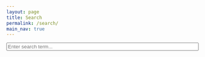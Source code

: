 ```yaml
---
layout: page
title: Search
permalink: /search/
main_nav: true
---
```


<div class="search-page">
    <div class="search-container" style="min-height: 65vh">
        <div class="search-box">
            <input type="text" id="search-input" placeholder="Enter search term..." aria-label="Search blog posts">
        </div>
        <div id="results-container"></div>
    </div>
</div>


<script src="https://unpkg.com/simple-jekyll-search@latest/dest/simple-jekyll-search.min.js"></script>
<script>
document.addEventListener('DOMContentLoaded', () => {
    const searchInput = document.getElementById('search-input');
    const resultsContainer = document.getElementById('results-container');

    function escapeRegExp(string) {
        return string.replace(/[.*+?^${}()|[\]\\]/g, '\\$&');
    }

    function highlightText(element, searchTerm) {
        if (!element || !searchTerm) return;
        element.innerHTML = element.innerHTML.replace(/<\/?mark>/g, '');
        const regex = new RegExp(`(${escapeRegExp(searchTerm)})`, 'gi');
        element.innerHTML = element.innerHTML.replace(regex, '<mark>$1</mark>');
    }

    function getSnippet(text, searchTerm, snippetLength = 200) {
        const lowerText = text.toLowerCase();
        const lowerSearchTerm = searchTerm.toLowerCase();
        const index = lowerText.indexOf(lowerSearchTerm);

        if (index === -1) {
            return text.substring(0, snippetLength) + (text.length > snippetLength ? '...' : '');
        }

        const start = Math.max(0, index - Math.floor(snippetLength / 2));
        const end = Math.min(text.length, start + snippetLength);
        let snippet = text.substring(start, end);

        if (start > 0) snippet = '...' + snippet;
        if (end < text.length) snippet += '...';

        return snippet;
    }

    function formatDate(dateString) {
        return new Date(dateString).toLocaleDateString('en-GB', {
            day: 'numeric',
            month: 'long',
            year: 'numeric'
        });
    }

    SimpleJekyllSearch({
        searchInput: searchInput,
        resultsContainer: resultsContainer,
        json: '/search.json',
        searchResultTemplate: `
            <div class="search-result">
                <h3><a href="{url}">{title}</a></h3>
                <div class="post-meta">
                    <div class="meta-line">
                        <span class="date">{date}</span>
                        <span class="category">in {category}</span>
                    </div>
                </div>
                <div class="search-snippet" data-fullcontent="{content}">{content}</div>
            </div>
        `,
        noResultsText: '<p class="no-results">No results found</p>',
        limit: 10,
        fuzzy: false,
        success: () => {
            let debounceTimeout;
            searchInput.addEventListener('input', () => {
                clearTimeout(debounceTimeout);
                debounceTimeout = setTimeout(() => {
                    const searchTerm = searchInput.value.trim();
                    if (!searchTerm) return;

                    resultsContainer.querySelectorAll('.search-result').forEach(result => {
                        const titleElement = result.querySelector('h3 a');
                        const snippetElement = result.querySelector('.search-snippet');
                        const dateElement = result.querySelector('.date');
                        const categoryElement = result.querySelector('.category');

                        if (titleElement) highlightText(titleElement, searchTerm);

                        if (snippetElement) {
                            const fullText = snippetElement.getAttribute('data-fullcontent') || snippetElement.textContent;
                            snippetElement.innerHTML = getSnippet(fullText, searchTerm, 200);
                            highlightText(snippetElement, searchTerm);
                        }

                        if (dateElement) {
                            dateElement.textContent = formatDate(dateElement.textContent);
                        }

                        if (categoryElement) {
                            categoryElement.textContent = categoryElement.textContent.replace(/-/g, ' ');
                        }
                    });
                }, 300);
            });
        }
    });
});
</script>
<style>
:root {
    --primary-color: #{$blue};
    --primary-hover: #{$deep-blue};
    --background-color: #{$base-background-color};
    --shadow-color: rgba(#{$dark-gray}, 0.05);
    --mark-bg: rgba(255, 235, 59, 0.4);
    --mark-hover-bg: rgba(255, 235, 59, 0.6);
    --no-results-bg: #{$light-gray};
    --border-color: #{mix($accent-purple, $light-gray, 15%)};
    --focus-border-color: #{$accent-purple};
}

.search-page {
    background: linear-gradient(135deg, #{mix($light-gray, $white, 40%)}, #{$white} 60%);
    margin: -#{$base-spacing * 2} -#{$base-spacing} -#{$base-spacing};
    padding: #{$base-spacing * 2} #{$base-spacing} #{$base-spacing};
}

.search-container {
    max-width: 800px;
    margin: 0 auto;
    padding: 0 #{$base-spacing};
}

.search-box {
    background: #{$white};
    padding: #{$base-spacing};
    border-radius: #{$base-border-radius * 2};
    box-shadow: 0 8px 30px rgba(#{$dark-gray}, 0.08);
    margin-bottom: #{$base-spacing * 2};
}

#search-input {
    width: 100%;
    padding: #{$base-spacing * 0.8} #{$base-spacing * 1.2};
    font-size: #{$base-font-size * 1.1};
    font-family: #{$base-font-family};
    border: 2px solid #{mix($light-gray, $white, 60%)};
    border-radius: #{$base-border-radius * 1.5};
    background: #{mix($light-gray, $white, 5%)};
    transition: all 0.3s ease;
}

#search-input:focus {
    outline: none;
    border-color: var(--focus-border-color);
    box-shadow: 0 4px 12px rgba(#{$accent-purple}, 0.1);
    background: #{$white};
}

#search-input::placeholder {
    color: #{$medium-gray};
}

.search-result {
    margin-bottom: 2.5rem;
    padding: 2rem;
    border-radius: #{$base-border-radius * 3};
    background-color: var(--background-color);
    box-shadow: 0 4px 16px var(--shadow-color);
    transition: all 0.3s cubic-bezier(0.4, 0, 0.2, 1);
    border: 1px solid rgba(#{$light-gray}, 0.1);
}

.search-result:hover {
    transform: translateY(-3px);
    box-shadow: 0 8px 24px rgba(#{$dark-gray}, 0.1);
}

.search-result h3 {
    margin: 0 0 #{$small-spacing};
    font-family: #{$heading-font-family};
    font-weight: 600;
}

.search-result h3 a {
    color: #{$dark-gray};
    text-decoration: none;
    transition: color 0.2s ease;
}

.search-result h3 a:hover {
    color: var(--primary-color);
}

.meta-line {
    display: flex;
    justify-content: space-between;
    align-items: center;
    margin-bottom: #{$base-spacing};
    font-size: #{$base-font-size * 0.9};
}

.post-meta span {
    display: inline-flex;
    align-items: center;
    padding: #{$small-spacing * 0.3} #{$small-spacing * 0.8};
    background: #{mix($light-gray, $white, 30%)};
    border-radius: #{$base-border-radius};
    color: #{$medium-gray};
}

.search-snippet {
    color: #{mix($dark-gray, $medium-gray, 70%)};
    line-height: #{$base-line-height};
}

mark {
    background-color: var(--mark-bg);
    color: #{$dark-gray};
    padding: 0.1em 0.4em;
    border-radius: #{$base-border-radius};
    transition: all 0.2s ease;
    font-weight: 600;
    text-shadow: 0 1px 2px rgba(#{$dark-gray}, 0.1);
    box-shadow: 0 1px 3px rgba(#{$dark-gray}, 0.05);
}

mark:hover {
    background-color: var(--mark-hover-bg);
    transform: translateY(-1px);
    box-shadow: 0 2px 4px rgba(#{$dark-gray}, 0.1);
}

.no-results {
    text-align: center;
    padding: #{$base-spacing * 2};
    background: #{mix($light-gray, $white, 10%)};
    border-radius: #{$base-border-radius};
    color: #{$medium-gray};
    font-style: italic;
}

@media (max-width: 768px) {
    .search-page {
        margin: -#{$base-spacing} -#{$base-spacing} -#{$base-spacing};
        padding: #{$base-spacing} #{$base-spacing * 0.5} #{$base-spacing};
    }

    .search-container {
        padding: 0 #{$base-spacing * 0.5};
    }

    .search-box {
        padding: #{$base-spacing * 0.75};
    }

    .search-result {
        padding: #{$base-spacing};
    }

    .meta-line {
        flex-direction: column;
        gap: #{$small-spacing * 0.5};
    }
}
</style>
